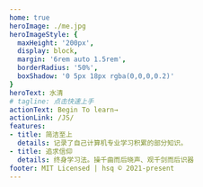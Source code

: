 ```yaml
---
home: true
heroImage: ./me.jpg
heroImageStyle: {
  maxHeight: '200px',
  display: block,
  margin: '6rem auto 1.5rem',
  borderRadius: '50%',
  boxShadow: '0 5px 18px rgba(0,0,0,0.2)'
}
heroText: 水清
# tagline: 点击快速上手
actionText: Begin To learn→
actionLink: /JS/
features:
- title: 简洁至上
  details: 记录了自己计算机专业学习积累的部分知识。
- title: 追求信仰
  details: 终身学习法。操千曲而后晓声、观千剑而后识器
footer: MIT Licensed | hsq © 2021-present
---
```

